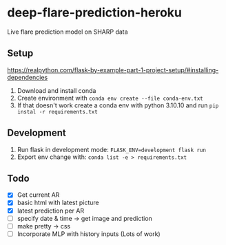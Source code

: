 # deep-flare-prediction-heroku
Live flare prediction model on SHARP data

## Setup 
https://realpython.com/flask-by-example-part-1-project-setup/#installing-dependencies

1. Download and install conda
2. Create environment with `conda env create --file conda-env.txt `
3. If that doesn't work create a conda env with python 3.10.10 and run `pip instal -r requirements.txt`

## Development
1. Run flask in development mode: `FLASK_ENV=development flask run`
2. Export env change with: `conda list -e > requirements.txt`


## Todo
* [x] Get current AR
* [x] basic html with latest picture
* [x] latest prediction per AR
* [ ] specify date & time -> get image and prediction
* [ ] make pretty -> css
* [ ] Incorporate MLP with history inputs (Lots of work)
